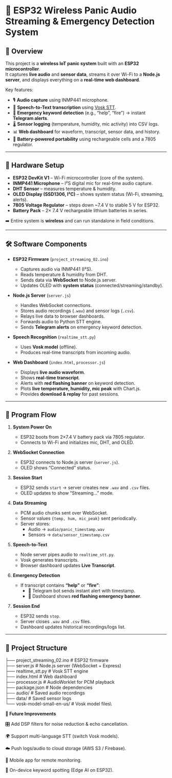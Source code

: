 # 🚨 ESP32 Wireless Panic Audio Streaming & Emergency Detection System  

## 📌 Overview  
This project is a **wireless IoT panic system** built with an **ESP32 microcontroller**.  
It captures **live audio** and **sensor data**, streams it over Wi-Fi to a **Node.js server**, and displays everything on a **real-time web dashboard**.  

Key features:  
- 🎙️ **Audio capture** using INMP441 microphone.  
- 🧠 **Speech-to-Text transcription** using [Vosk STT](https://alphacephei.com/vosk/).  
- 🚨 **Emergency keyword detection** (e.g., “help”, “fire”) → instant **Telegram alerts**.  
- 🌡️ **Sensor logging** (temperature, humidity, mic activity) into CSV logs.  
- 📊 **Web dashboard** for waveform, transcript, sensor data, and history.  
- 🔋 **Battery-powered portability** using rechargeable cells and a 7805 regulator.  

---

## 🔌 Hardware Setup  

- **ESP32 DevKit V1** – Wi-Fi microcontroller (core of the system).  
- **INMP441 Microphone** – I²S digital mic for real-time audio capture.  
- **DHT Sensor** – measures temperature & humidity.  
- **OLED Display (SSD1306, I²C)** – shows system status (Wi-Fi, streaming, alerts).  
- **7805 Voltage Regulator** – steps down ~7.4 V to stable 5 V for ESP32.  
- **Battery Pack** – 2× 7.4 V rechargeable lithium batteries in series.  

➡️ Entire system is **wireless** and can run standalone in field conditions.  

---

## 🛠️ Software Components  

- **ESP32 Firmware** (`project_streaming_02.ino`)  
  - Captures audio via INMP441 (I²S).  
  - Reads temperature & humidity from DHT.  
  - Sends data via **WebSocket** to Node.js server.  
  - Updates OLED with **system status** (connected/streaming/standby).  

- **Node.js Server** (`server.js`)  
  - Handles WebSocket connections.  
  - Stores audio recordings (`.wav`) and sensor logs (`.csv`).  
  - Relays live data to browser dashboards.  
  - Forwards audio to Python STT engine.  
  - Sends **Telegram alerts** on emergency keyword detection.  

- **Speech Recognition** (`realtime_stt.py`)  
  - Uses **Vosk model** (offline).  
  - Produces real-time transcripts from incoming audio.  

- **Web Dashboard** (`index.html`, `processor.js`)  
  - Displays **live audio waveform**.  
  - Shows **real-time transcript**.  
  - Alerts with **red flashing banner** on keyword detection.  
  - Plots **live temperature, humidity, mic peak** with Chart.js.  
  - Provides **download & replay** for past sessions.  

---

## 🔄 Program Flow  

1. **System Power On**  
   - ESP32 boots from 2×7.4 V battery pack via 7805 regulator.  
   - Connects to Wi-Fi and initializes mic, DHT, and OLED.  

2. **WebSocket Connection**  
   - ESP32 connects to Node.js server (`server.js`).  
   - OLED shows “Connected” status.  

3. **Session Start**  
   - ESP32 sends `start` → server creates new `.wav` and `.csv` files.  
   - OLED updates to show “Streaming…” mode.  

4. **Data Streaming**  
   - PCM audio chunks sent over WebSocket.  
   - Sensor values `{temp, hum, mic_peak}` sent periodically.  
   - Server stores:  
     - Audio → `audio/panic_timestamp.wav`  
     - Sensors → `data/sensor_timestamp.csv`  

5. **Speech-to-Text**  
   - Node server pipes audio to `realtime_stt.py`.  
   - Vosk generates transcripts.  
   - Browser dashboard updates **Live Transcript**.  

6. **Emergency Detection**  
   - If transcript contains **“help”** or **“fire”**:  
     - 🚨 Telegram bot sends instant alert with timestamp.  
     - 🚨 Dashboard shows **red flashing emergency banner**.  

7. **Session End**  
   - ESP32 sends `stop`.  
   - Server closes `.wav` and `.csv` files.  
   - Dashboard updates historical recordings/logs list.  

---

## 📂 Project Structure  
├── project_streaming_02.ino # ESP32 firmware\
├── server.js # Node.js server (WebSocket + Express)\
├── realtime_stt.py # Vosk STT engine\
├── index.html # Web dashboard\
├── processor.js # AudioWorklet for PCM playback\
├── package.json # Node dependencies\
├── audio/ # Saved audio recordings\
├── data/ # Saved sensor logs\
└── vosk-model-small-en-us/ # Vosk model files\

**🔮 Future Improvements**

🎛️ Add DSP filters for noise reduction & echo cancellation.

🌍 Support multi-language STT (switch Vosk models).

☁️ Push logs/audio to cloud storage (AWS S3 / Firebase).

📱 Mobile app for remote monitoring.

🤖 On-device keyword spotting (Edge AI on ESP32).
